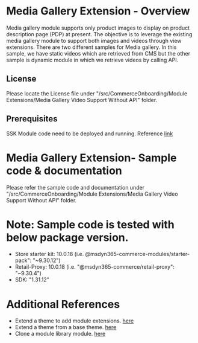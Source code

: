 # Media Gallery Extension - Overview
Media gallery module supports only product images to display on product description page (PDP) at present.
The objective is to leverage the existing media gallery module to support both images and videos through view extensions.
There are two different samples for Media gallery. In this sample, we have static videos which are retrieved from CMS but the other sample is dynamic module in which we retrieve videos by calling API. 

## License
Please locate the License file under "/src/CommerceOnboarding/Module Extensions/Media Gallery Video Support Without API" folder.

## Prerequisites
SSK Module code need to be deployed and running.
Reference [link](https://docs.microsoft.com/en-us/dynamics365/commerce/e-commerce-extensibility/setup-dev-environment)

# Media Gallery Extension- Sample code & documentation
Please refer the sample code and documentation under "/src/CommerceOnboarding/Module Extensions/Media Gallery Video Support Without API" folder.

# Note: Sample code is tested with below package version.
- Store starter kit: 10.0.18 (i.e. @msdyn365-commerce-modules/starter-pack": "~9.30.12")
- Retail-Proxy: 10.0.18 (i.e. "@msdyn365-commerce/retail-proxy": "~9.30.4")
- SDK: "1.31.12"

# Additional References
- Extend a theme to add module extensions. [here](https://docs.microsoft.com/en-us/dynamics365/commerce/e-commerce-extensibility/theme-module-extensions)
- Extend a theme from a base theme. [here](https://docs.microsoft.com/en-us/dynamics365/commerce/e-commerce-extensibility/extend-theme)
- Clone a module library module. [here](https://docs.microsoft.com/en-us/dynamics365/commerce/e-commerce-extensibility/clone-starter-module)

